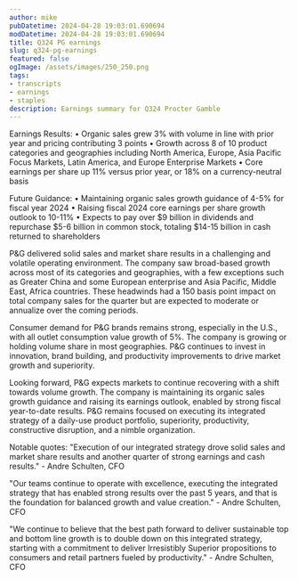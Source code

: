 ```yaml
---
author: mike
pubDatetime: 2024-04-28 19:03:01.690694
modDatetime: 2024-04-28 19:03:01.690694
title: Q324 PG earnings
slug: q324-pg-earnings
featured: false
ogImage: /assets/images/250_250.png
tags:
- transcripts
- earnings
- staples
description: Earnings summary for Q324 Procter Gamble
---
```

Earnings Results:
• Organic sales grew 3% with volume in line with prior year and pricing contributing 3 points
• Growth across 8 of 10 product categories and geographies including North America, Europe, Asia Pacific Focus Markets, Latin America, and Europe Enterprise Markets
• Core earnings per share up 11% versus prior year, or 18% on a currency-neutral basis

Future Guidance:
• Maintaining organic sales growth guidance of 4-5% for fiscal year 2024
• Raising fiscal 2024 core earnings per share growth outlook to 10-11%
• Expects to pay over $9 billion in dividends and repurchase $5-6 billion in common stock, totaling $14-15 billion in cash returned to shareholders

P&G delivered solid sales and market share results in a challenging and volatile operating environment. The company saw broad-based growth across most of its categories and geographies, with a few exceptions such as Greater China and some European enterprise and Asia Pacific, Middle East, Africa countries. These headwinds had a 150 basis point impact on total company sales for the quarter but are expected to moderate or annualize over the coming periods.

Consumer demand for P&G brands remains strong, especially in the U.S., with all outlet consumption value growth of 5%. The company is growing or holding volume share in most geographies. P&G continues to invest in innovation, brand building, and productivity improvements to drive market growth and superiority.

Looking forward, P&G expects markets to continue recovering with a shift towards volume growth. The company is maintaining its organic sales growth guidance and raising its earnings outlook, enabled by strong fiscal year-to-date results. P&G remains focused on executing its integrated strategy of a daily-use product portfolio, superiority, productivity, constructive disruption, and a nimble organization.

Notable quotes:
"Execution of our integrated strategy drove solid sales and market share results and another quarter of strong earnings and cash results." - Andre Schulten, CFO

"Our teams continue to operate with excellence, executing the integrated strategy that has enabled strong results over the past 5 years, and that is the foundation for balanced growth and value creation." - Andre Schulten, CFO

"We continue to believe that the best path forward to deliver sustainable top and bottom line growth is to double down on this integrated strategy, starting with a commitment to deliver Irresistibly Superior propositions to consumers and retail partners fueled by productivity." - Andre Schulten, CFO